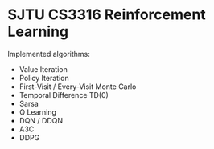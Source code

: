 # SJTU CS3316 Reinforcement Learning

Implemented algorithms:
- Value Iteration
- Policy Iteration
- First-Visit / Every-Visit Monte Carlo
- Temporal Difference TD(0)
- Sarsa
- Q Learning
- DQN / DDQN
- A3C
- DDPG
